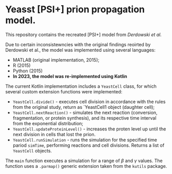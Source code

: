 # Yeasst \[PSI+\] prion propagation model.
This repository contains the recreated \[PSI+\] model from *Derdowski et al.* 

Due to certain inconsistewncies with the original findings reoirted by Derdowski et al., the model was implemented using several languages:
* MATLAB (original implementation, 2015);
* R (2015)
* Python (2015)
* **In 2023, the model was re-implemented using Kotlin**

The current Kotlin implementation includes a `YeastCell` class, for which several custom extension functions were implemented:
* `YeastCell.divide()` - executes cell division in accordance with the rules from the original study, return as `YeastCell1 object (daughter cell);
* `YeastCell.nextReaction()` - simulates the next reaction (conversion, fragmentation, or protein synthesis), and its respective time interval from the exponential distribution;
* `YeastCell.updateProteinLevel()` - increases the proten level up until the next division in cells that lost the prion.
* `YeastCell.runSimulation` - runs the simulation for the specified time pariod `simTime`, performing reactions and cell divisions. Returns a list of `YeastCell` objects.

The `main` function executes a simulation for a range of $\beta$ and $\gamma$ values. The function uses a `.parmap()` generic extension taken from the `kutils` package.